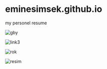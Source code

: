# eminesimsek.github.io
my personel resume

![gby](https://user-images.githubusercontent.com/27644212/74282434-2e13b080-4d31-11ea-8ea5-bd4432e825ad.png)


![link3](https://user-images.githubusercontent.com/27644212/74282457-379d1880-4d31-11ea-8105-5704befbb2fc.png)

![rok](https://user-images.githubusercontent.com/27644212/74282467-3e2b9000-4d31-11ea-815f-8e10ffd6dab5.png)


![resim](https://user-images.githubusercontent.com/27644212/74282473-4257ad80-4d31-11ea-847b-2e93d5478af7.png)




